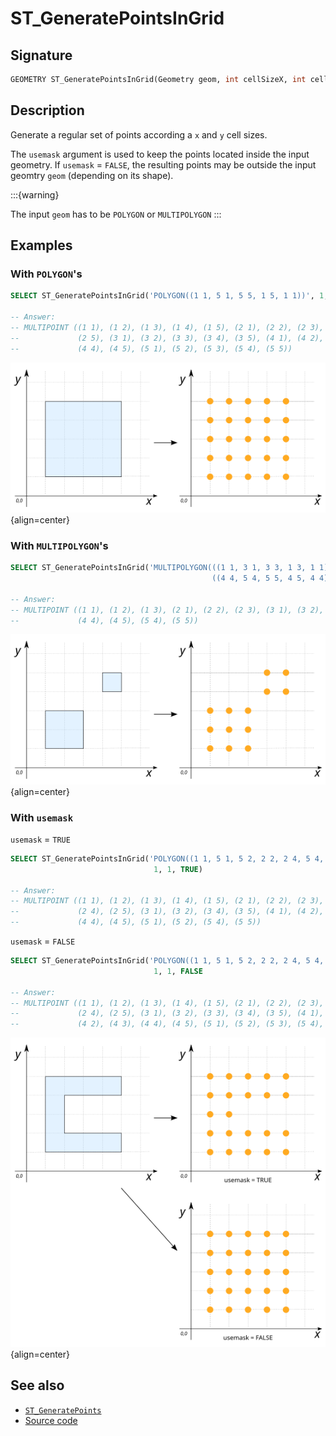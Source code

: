 # ST_GeneratePointsInGrid

## Signature

```sql
GEOMETRY ST_GeneratePointsInGrid(Geometry geom, int cellSizeX, int cellSizeY, boolean useMask)
```

## Description

Generate a regular set of points according a `x` and `y` cell sizes.

The `usemask` argument is used to keep the points located inside the input geometry. If `usemask` = `FALSE`, the resulting points may be outside the input geomtry `geom` (depending on its shape).

:::{warning}

The input `geom` has to be `POLYGON` or `MULTIPOLYGON`
:::

## Examples

### With `POLYGON`'s

```sql
SELECT ST_GeneratePointsInGrid('POLYGON((1 1, 5 1, 5 5, 1 5, 1 1))', 1, 1, true);

-- Answer:
-- MULTIPOINT ((1 1), (1 2), (1 3), (1 4), (1 5), (2 1), (2 2), (2 3), (2 4),
--             (2 5), (3 1), (3 2), (3 3), (3 4), (3 5), (4 1), (4 2), (4 3), 
--             (4 4), (4 5), (5 1), (5 2), (5 3), (5 4), (5 5))
```

![](./ST_GeneratePointsInGrid_1.png){align=center}

### With `MULTIPOLYGON`'s

```sql
SELECT ST_GeneratePointsInGrid('MULTIPOLYGON(((1 1, 3 1, 3 3, 1 3, 1 1)),
                                             ((4 4, 5 4, 5 5, 4 5, 4 4)))', 1, 1, true);

-- Answer:
-- MULTIPOINT ((1 1), (1 2), (1 3), (2 1), (2 2), (2 3), (3 1), (3 2), (3 3), 
--             (4 4), (4 5), (5 4), (5 5))
```

![](./ST_GeneratePointsInGrid_2.png){align=center}

### With `usemask`

`usemask` = `TRUE`

```sql
SELECT ST_GeneratePointsInGrid('POLYGON((1 1, 5 1, 5 2, 2 2, 2 4, 5 4, 5 5, 1 5, 1 1))',
                                1, 1, TRUE)

-- Answer:
-- MULTIPOINT ((1 1), (1 2), (1 3), (1 4), (1 5), (2 1), (2 2), (2 3),
--             (2 4), (2 5), (3 1), (3 2), (3 4), (3 5), (4 1), (4 2),
--             (4 4), (4 5), (5 1), (5 2), (5 4), (5 5))
```
`usemask` = `FALSE`

```sql
SELECT ST_GeneratePointsInGrid('POLYGON((1 1, 5 1, 5 2, 2 2, 2 4, 5 4, 5 5, 1 5, 1 1))',
                                1, 1, FALSE

-- Answer:
-- MULTIPOINT ((1 1), (1 2), (1 3), (1 4), (1 5), (2 1), (2 2), (2 3), 
--             (2 4), (2 5), (3 1), (3 2), (3 3), (3 4), (3 5), (4 1), 
--             (4 2), (4 3), (4 4), (4 5), (5 1), (5 2), (5 3), (5 4), (5 5))
```

![](./ST_GeneratePointsInGrid_3.png){align=center}

## See also

* [`ST_GeneratePoints`](../ST_GeneratePoints)
* <a href="https://github.com/orbisgis/h2gis/blob/master/h2gis-functions/src/main/java/org/h2gis/functions/spatial/create/ST_GeneratePointsInGrid.java" target="_blank">Source code</a>
